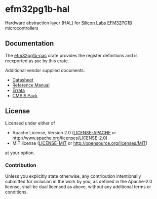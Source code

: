 # efm32pg1b-hal
Hardware abstraction layer (HAL) for [Silicon Labs EFM32PG1B](https://www.silabs.com/mcu/32-bit/efm32-pearl-gecko/device.EFM32PG1B200F256GM48) microcontrollers 

## Documentation

The [efm32pg1b-pac](https://github.com/BogdanOlar/efm32pg1b-pac) crate provides the register definitions and is reexported as `pac` by this crate.


Additional vendor supplied documents:
- [Datasheet](https://www.silabs.com/documents/public/data-sheets/efm32pg1-datasheet.pdf)
- [Reference Manual](https://www.silabs.com/documents/public/reference-manuals/EFM32PG1-ReferenceManual.pdf)
- [Errata](https://www.silabs.com/documents/public/errata/efm32pg1-errata.pdf)
- [CMSIS Pack](https://www.keil.arm.com/devices/silicon-labs-efm32pg1b200f256gm48/processors/)

## License

Licensed under either of

- Apache License, Version 2.0 ([LICENSE-APACHE](LICENSE-APACHE) or
  http://www.apache.org/licenses/LICENSE-2.0)
- MIT license ([LICENSE-MIT](LICENSE-MIT) or http://opensource.org/licenses/MIT)

at your option.

### Contribution

Unless you explicitly state otherwise, any contribution intentionally submitted for inclusion in the work by you, as defined in the Apache-2.0 license, shall be dual licensed as above, without any additional terms or conditions.
